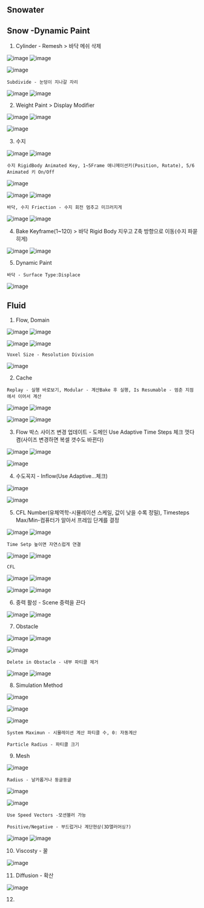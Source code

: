 Snowater
----------

Snow -Dynamic Paint
----------------------

1. Cylinder - Remesh > 바닥 메쉬 삭제

![image](https://user-images.githubusercontent.com/30430227/185727638-37b8cee3-4731-4501-8de1-22957905126b.png)
![image](https://user-images.githubusercontent.com/30430227/185727647-e9c8823f-28d4-4a2a-b45b-9d6ceeb540d1.png)

![image](https://user-images.githubusercontent.com/30430227/185727675-cee9e770-1e9f-47dd-b594-4ccdc8c99fc4.png)

`Subdivide - 눈덩이 지나갈 자리`

![image](https://user-images.githubusercontent.com/30430227/185727737-d2fb5cb9-beb0-4484-9fc7-cc639b6083a7.png)
![image](https://user-images.githubusercontent.com/30430227/185727742-9187a774-aba0-461c-8061-f24b96eb0f52.png)


2. Weight Paint > Display Modifier

![image](https://user-images.githubusercontent.com/30430227/185727816-e4f6954e-1423-450a-8f52-fa671b78eeeb.png)
![image](https://user-images.githubusercontent.com/30430227/185727855-7363d84f-cea8-4f22-8c80-cdc9631d0df1.png)

![image](https://user-images.githubusercontent.com/30430227/185727858-1e96e376-0bdd-4ef8-b32f-ff60a1e0bb4a.png)


3. 수지

![image](https://user-images.githubusercontent.com/30430227/185727938-ba4b8e6f-6c6b-470c-8266-aa1a6053a228.png)
![image](https://user-images.githubusercontent.com/30430227/185727951-e091c3ce-0a25-482a-b415-db92f630c91b.png)


`수지 RigidBody Animated Key, 1~5Frame 애니메이션키(Position, Rotate), 5/6 Animated 키 On/Off`

![image](https://user-images.githubusercontent.com/30430227/185728145-83062878-9836-4307-9651-570e0932950b.png)

![image](https://user-images.githubusercontent.com/30430227/185728087-0e712521-901f-4427-be14-babfca36f28d.png)
![image](https://user-images.githubusercontent.com/30430227/185728045-b054141f-2e38-4851-9fe2-598e6c166d07.png)


`바닥, 수지 Friection - 수지 회전 멈추고 미끄러지게`

![image](https://user-images.githubusercontent.com/30430227/185728168-6432be08-7a07-4f0f-88ef-9795f5a2a824.png)
![image](https://user-images.githubusercontent.com/30430227/185728265-8128c7c9-9c99-4eda-a357-8f31f43c0209.png)


4. Bake Keyframe(1~120) > 바닥 Rigid Body 지우고 Z축 방향으로 이동(수지 파묻히게)

![image](https://user-images.githubusercontent.com/30430227/185728331-8de37e1c-dfad-4505-a5ea-7b8354f9257c.png)
![image](https://user-images.githubusercontent.com/30430227/185728409-3f68fb6e-ec04-4e92-bd6b-c703a99cd373.png)


5. Dynamic Paint 

`바닥 - Surface Type:Displace`

![image](https://user-images.githubusercontent.com/30430227/185728492-e208132b-b49f-441b-a941-132920b4c571.png)



Fluid 
---------

1. Flow, Domain

![image](https://user-images.githubusercontent.com/30430227/185729150-b8d7765b-433d-47ab-a4a6-e4c2cfea763f.png)
![image](https://user-images.githubusercontent.com/30430227/185729145-1da9af3d-beda-4801-a4fb-b33a23aadb91.png)

![image](https://user-images.githubusercontent.com/30430227/185729176-3549ff31-2f1c-476d-9d78-3c1735fba2cf.png)
![image](https://user-images.githubusercontent.com/30430227/185729174-9bd6a33e-914f-465f-8aef-f2c001fbe560.png)

`Voxel Size - Resolution Division`

![image](https://user-images.githubusercontent.com/30430227/185729186-5a76b0eb-3113-44de-8979-3c95d7886f80.png)

2. Cache 

`Replay - 실행 바로보기, Modular - 계산Bake 후 실행, Is Resumable - 멈춘 지점에서 이어서 계산`

![image](https://user-images.githubusercontent.com/30430227/185729370-a107a093-ee3c-4480-a277-f1804571c064.png)
![image](https://user-images.githubusercontent.com/30430227/185729521-99ed4abf-32b0-416b-9cbd-7a81393d2fa4.png)

![image](https://user-images.githubusercontent.com/30430227/185729654-25e6e7d7-ed30-40d0-a565-a13cf35548ad.png)
![image](https://user-images.githubusercontent.com/30430227/185729644-833ab137-54c8-49fa-ac51-f6568db37b25.png)


3. Flow 박스 사이즈 변경 업데이트 - 도메인 Use Adaptive Time Steps 체크 껏다 켬(사이즈 변경하면 복셀 갯수도 바뀐다)

![image](https://user-images.githubusercontent.com/30430227/185729751-dfb002cd-b171-4c59-9c5c-3d449d170338.png)
![image](https://user-images.githubusercontent.com/30430227/185729788-f7de1df1-170c-4530-8ca4-a10747b55d9c.png)

![image](https://user-images.githubusercontent.com/30430227/185729758-694d266f-d783-4115-a3bb-3132a6e08e62.png)


4. 수도꼭지 - Inflow(Use Adaptive...체크)

![image](https://user-images.githubusercontent.com/30430227/185729931-1c154032-d9b7-426c-9819-71cf3c0c001b.png)

![image](https://user-images.githubusercontent.com/30430227/185729938-1f98d0f3-1f63-431c-9231-deaa8559a96f.png)


5. CFL Number(유체역학-시뮬레이션 스케일, 값이 낮을 수록 정밀), Timesteps Max/Min-컴퓨터가 알아서 프레임 단계를 결정

![image](https://user-images.githubusercontent.com/30430227/185730220-927fccc5-dacc-440e-8946-42ebbbfc406b.png)
![image](https://user-images.githubusercontent.com/30430227/185730226-b69a1744-553d-4a3a-b081-c503082b4aad.png)

`Time Setp 높이면 자연스럽게 연결`

![image](https://user-images.githubusercontent.com/30430227/185730252-5a54769b-3302-430c-9f2f-c8f53bbc6e82.png)
![image](https://user-images.githubusercontent.com/30430227/185730257-fc40aa05-3537-4148-a0bd-56c160193d53.png)

`CFL`

![image](https://user-images.githubusercontent.com/30430227/185730291-ee660da0-bcc1-422c-90c2-b60c656f689a.png)
![image](https://user-images.githubusercontent.com/30430227/185730307-afddc73a-c1e9-4f33-8bf8-4bb8d4ae4d17.png)

![image](https://user-images.githubusercontent.com/30430227/185730296-6ac732a2-0f93-4a56-af91-e7ba86a9e708.png)
![image](https://user-images.githubusercontent.com/30430227/185730303-e17582cc-2f4c-4b97-94eb-d05325d005fa.png)


6. 중력 활성 - Scene 중력을 끈다

![image](https://user-images.githubusercontent.com/30430227/185730355-07be8ccb-dd99-4676-ba23-26f3a64b2133.png)
![image](https://user-images.githubusercontent.com/30430227/185730363-0c14c81a-e5c2-4538-8c75-bfd9619d5b25.png)


7. Obstacle

![image](https://user-images.githubusercontent.com/30430227/185730445-5d2e2def-2630-4be3-8fa3-92b293791bc1.png)
![image](https://user-images.githubusercontent.com/30430227/185730453-0d257c79-a1f7-46cd-8053-e2ab88b33964.png)

![image](https://user-images.githubusercontent.com/30430227/185730511-e3a5d556-4a5c-4d2b-9ef0-18a58876b93a.png)


`Delete in Obstacle - 내부 파티클 제거`

![image](https://user-images.githubusercontent.com/30430227/185730471-1b86eed6-83ad-4955-85ba-4fe4a18c6352.png)
![image](https://user-images.githubusercontent.com/30430227/185730465-b460cdf8-1947-450a-9e5f-ecaf60a6d6c1.png)


8. Simulation Method 

![image](https://user-images.githubusercontent.com/30430227/185730644-5c5ed3a1-416a-4d9c-8401-2460ae640c6c.png)

![image](https://user-images.githubusercontent.com/30430227/185730663-a61a06b6-58d3-49cf-8034-d414d1e10cce.png)

![image](https://user-images.githubusercontent.com/30430227/185730715-045e1407-1c8a-4357-b832-a5d012687c37.png)

`System Maximun - 시뮬레이션 계산 파티클 수, 0: 자동계산`

`Particle Radius - 파티클 크기`


9. Mesh

![image](https://user-images.githubusercontent.com/30430227/185730989-402dc068-a67e-49a1-a4c3-6df3072a2431.png)

`Radius - 날카롭거나 둥글둥글`

![image](https://user-images.githubusercontent.com/30430227/185731003-7585567c-8740-42da-a91a-a62c163864eb.png)

![image](https://user-images.githubusercontent.com/30430227/185730971-1ebcbaaa-eca1-426e-b591-a623dca5fd6d.png)

`Use Speed Vectors -모션블러 가능`

`Positive/Negative - 부드럽거나 계단현상(3D앨러어싱?)`

![image](https://user-images.githubusercontent.com/30430227/185731129-d549c79a-e03b-44ee-af43-eecd2e33bcf5.png)
![image](https://user-images.githubusercontent.com/30430227/185731135-946933eb-fe9c-4890-a157-fd2e4611e900.png)


10. Viscosty - 꿀

![image](https://user-images.githubusercontent.com/30430227/185731181-8927acca-c97b-42b1-bd19-f365f46d9ce1.png)


11. Diffusion - 확산

![image](https://user-images.githubusercontent.com/30430227/185731279-43d5ef19-2d06-498e-ac28-76cf29c86ecb.png)


12. 
